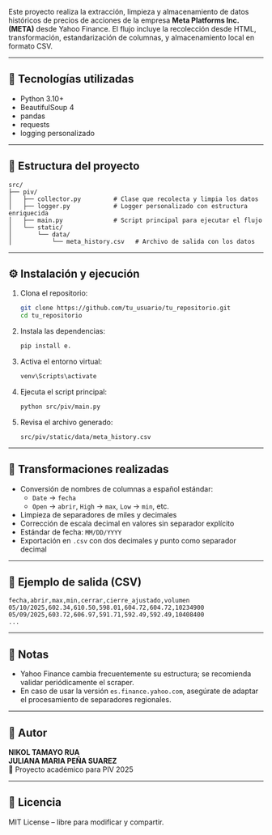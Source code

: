Este proyecto realiza la extracción, limpieza y almacenamiento de datos históricos de precios de acciones de la empresa **Meta Platforms Inc. (META)** desde Yahoo Finance. El flujo incluye la recolección desde HTML, transformación, estandarización de columnas, y almacenamiento local en formato CSV.

---

## 🚀 Tecnologías utilizadas

- Python 3.10+
- BeautifulSoup 4
- pandas
- requests
- logging personalizado

---

## 🧠 Estructura del proyecto

```
src/
├── piv/
│   ├── collector.py         # Clase que recolecta y limpia los datos
│   ├── logger.py            # Logger personalizado con estructura enriquecida
│   ├── main.py              # Script principal para ejecutar el flujo
│   └── static/
│       └── data/
│           └── meta_history.csv   # Archivo de salida con los datos
```

---

## ⚙️ Instalación y ejecución

1. Clona el repositorio:
   ```bash
   git clone https://github.com/tu_usuario/tu_repositorio.git
   cd tu_repositorio
   ```

2. Instala las dependencias:
   ```bash
   pip install e.

3. Activa el entorno virtual:
   ```bash
   venv\Scripts\activate
   ```

4. Ejecuta el script principal:
   ```bash
   python src/piv/main.py
   ```

5. Revisa el archivo generado:
   ```
   src/piv/static/data/meta_history.csv
   ```

---

## 🧹 Transformaciones realizadas

- Conversión de nombres de columnas a español estándar:
  - `Date` → `fecha`
  - `Open` → `abrir`, `High` → `max`, `Low` → `min`, etc.
- Limpieza de separadores de miles y decimales
- Corrección de escala decimal en valores sin separador explícito
- Estándar de fecha: `MM/DD/YYYY`
- Exportación en `.csv` con dos decimales y punto como separador decimal

---

## 📝 Ejemplo de salida (CSV)

```csv
fecha,abrir,max,min,cerrar,cierre_ajustado,volumen
05/10/2025,602.34,610.50,598.01,604.72,604.72,10234900
05/09/2025,603.72,606.97,591.71,592.49,592.49,10408400
...
```

---

## 📌 Notas

- Yahoo Finance cambia frecuentemente su estructura; se recomienda validar periódicamente el scraper.
- En caso de usar la versión `es.finance.yahoo.com`, asegúrate de adaptar el procesamiento de separadores regionales.

---

## 👤 Autor

**NIKOL TAMAYO RUA**  
**JULIANA MARIA PEÑA SUAREZ**  
🦍 Proyecto académico para PIV 2025  


---

## 📄 Licencia

MIT License – libre para modificar y compartir.









